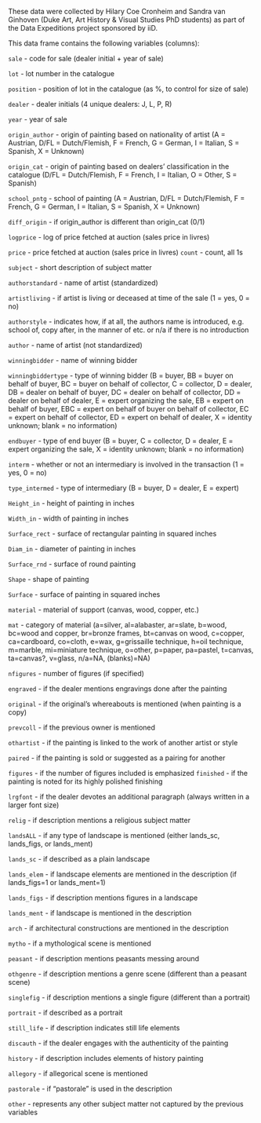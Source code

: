 These data were collected by Hilary Coe Cronheim and Sandra van Ginhoven (Duke Art, Art History & Visual Studies PhD students) as part of the Data Expeditions project sponsored by iiD.

This data frame contains the following variables (columns):

`sale` - code for sale (dealer initial + year of sale)

`lot` - lot number in the catalogue

`position` - position of lot in the catalogue (as %, to control for size of sale) 

`dealer` - dealer initials (4 unique dealers: J, L, P, R)

`year` - year of sale

`origin_author` - origin of painting based on nationality of artist (A = Austrian, D/FL = Dutch/Flemish, F = French, G = German, I = Italian, S = Spanish, X = Unknown)

`origin_cat` - origin of painting based on dealers’ classification in the catalogue (D/FL = Dutch/Flemish, F = French, I = Italian, O = Other, S = Spanish)

`school_pntg` - school of painting (A = Austrian, D/FL = Dutch/Flemish, F = French, G = German, I = Italian, S = Spanish, X = Unknown)

`diff_origin` - if origin_author is different than origin_cat (0/1)

`logprice` - log of price fetched at auction (sales price in livres)

`price` - price fetched at auction (sales price in livres)
`count` - count, all 1s

`subject` - short description of subject matter

`authorstandard` - name of artist (standardized)

`artistliving` - if artist is living or deceased at time of the sale (1 = yes, 0 = no)

`authorstyle` - indicates how, if at all, the authors name is introduced, e.g. school of, copy after, in the manner of etc. or n/a if there is no introduction

`author` - name of artist (not standardized)

`winningbidder` - name of winning bidder

`winningbiddertype` - type of winning bidder (B = buyer, BB = buyer on behalf of buyer, BC = buyer on behalf of collector, C = collector, D = dealer, DB = dealer on behalf of buyer, DC = dealer on behalf of collector, DD = dealer on behalf of dealer, E = expert organizing the sale, EB = expert on behalf of buyer, EBC = expert on behalf of buyer on behalf of collector, EC = expert on behalf of collector, ED = expert on behalf of dealer, X = identity unknown; blank = no information)

`endbuyer` - type of end buyer (B = buyer, C = collector, D = dealer, E = expert organizing the sale, X = identity unknown; blank = no information)

`interm` - whether or not an intermediary is involved in the transaction (1 = yes, 0 = no)

`type_intermed` - type of intermediary (B = buyer, D = dealer, E = expert)

`Height_in` - height of painting in inches

`Width_in` - width of painting in inches

`Surface_rect` - surface of rectangular painting in squared inches

`Diam_in` - diameter of painting in inches

`Surface_rnd` - surface of round painting

`Shape` - shape of painting

`Surface` - surface of painting in squared inches

`material` - material of support (canvas, wood, copper, etc.)

`mat` - category of material (a=silver, al=alabaster, ar=slate, b=wood, bc=wood and copper, br=bronze frames, bt=canvas on wood, c=copper, ca=cardboard, co=cloth, e=wax, g=grissaille technique, h=oil technique, m=marble, mi=miniature technique, o=other, p=paper, pa=pastel, t=canvas, ta=canvas?, v=glass, n/a=NA, (blanks)=NA)


`nfigures` - number of figures (if specified)

`engraved` - if the dealer mentions engravings done after the painting

`original` - if the original’s whereabouts is mentioned (when painting is a copy)

`prevcoll` - if the previous owner is mentioned

`othartist` - if the painting is linked to the work of another artist or style

`paired` - if the painting is sold or suggested as a pairing for another

`figures` - if the number of figures included is emphasized
`finished` - if the painting is noted for its highly polished finishing

`lrgfont` - if the dealer devotes an additional paragraph (always written in a larger font size)

`relig` - if description mentions a religious subject matter

`landsALL` - if any type of landscape is mentioned (either lands_sc, lands_figs, or lands_ment)

`lands_sc` - if described as a plain landscape

`lands_elem` - if landscape elements are mentioned in the description (if lands_figs=1 or lands_ment=1)

`lands_figs` - if description mentions figures in a landscape

`lands_ment` - if landscape is mentioned in the description

`arch` - if architectural constructions are mentioned in the description

`mytho` - if a mythological scene is mentioned

`peasant` - if description mentions peasants messing around

`othgenre` - if description mentions a genre scene (different than a peasant scene)

`singlefig` - if description mentions a single figure (different than a portrait)

`portrait` - if described as a portrait

`still_life` - if description indicates still life elements

`discauth` - if the dealer engages with the authenticity of the painting

`history` - if description includes elements of history painting

`allegory` - if allegorical scene is mentioned

`pastorale` - if “pastorale” is used in the description

`other` - represents any other subject matter not captured by the previous variables
